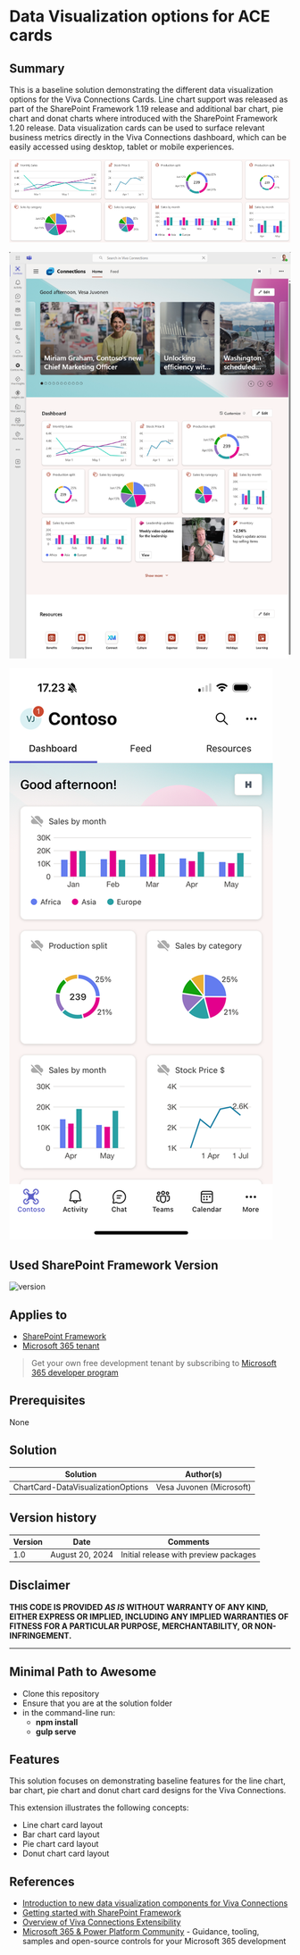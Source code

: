 # Data Visualization options for ACE cards

## Summary

This is a baseline solution demonstrating the different data visualization options for the Viva Connections Cards. Line chart support was released as part of the SharePoint Framework 1.19 release and additional bar chart, pie chart and donat charts where introduced with the SharePoint Framework 1.20 release. Data visualization cards can be used to surface relevant business metrics directly in the Viva Connections dashboard, which can be easily accessed using desktop, tablet or mobile experiences.

![picture of the ace in action](assets/chart-cards-options.png)

![picture of the ace in action](assets/full-screen-preview.png)

![picture of the ace in action](assets/mobile-preview.png)

## Used SharePoint Framework Version

![version](https://img.shields.io/badge/version-1.20.beta.0-yellow.svg)

## Applies to

- [SharePoint Framework](https://aka.ms/spfx)
- [Microsoft 365 tenant](https://docs.microsoft.com/en-us/sharepoint/dev/spfx/set-up-your-developer-tenant)

> Get your own free development tenant by subscribing to [Microsoft 365 developer program](http://aka.ms/o365devprogram)

## Prerequisites

None

## Solution

| Solution    | Author(s)                                               |
| ----------- | ------------------------------------------------------- |
| ChartCard-DataVisualizationOptions | Vesa Juvonen (Microsoft) |

## Version history

| Version | Date             | Comments        |
| ------- | ---------------- | --------------- |
| 1.0     | August 20, 2024 | Initial release with preview packages |

## Disclaimer

**THIS CODE IS PROVIDED _AS IS_ WITHOUT WARRANTY OF ANY KIND, EITHER EXPRESS OR IMPLIED, INCLUDING ANY IMPLIED WARRANTIES OF FITNESS FOR A PARTICULAR PURPOSE, MERCHANTABILITY, OR NON-INFRINGEMENT.**

---

## Minimal Path to Awesome

- Clone this repository
- Ensure that you are at the solution folder
- in the command-line run:
  - **npm install**
  - **gulp serve**

## Features

This solution focuses on demonstrating baseline features for the line chart, bar chart, pie chart and donut chart card designs for the Viva Connections.

This extension illustrates the following concepts:

- Line chart card layout
- Bar chart card layout
- Pie chart card layout
- Donut chart card layout

## References

- [Introduction to new data visualization components for Viva Connections](https://www.youtube.com/watch?v=zBLEEF6cC7I)
- [Getting started with SharePoint Framework](https://aka.ms/spfx)
- [Overview of Viva Connections Extensibility](https://learn.microsoft.com/en-us/sharepoint/dev/spfx/viva/overview-viva-connections)
- [Microsoft 365 & Power Platform Community](https://aka.ms/community/home) - Guidance, tooling, samples and open-source controls for your Microsoft 365 development
